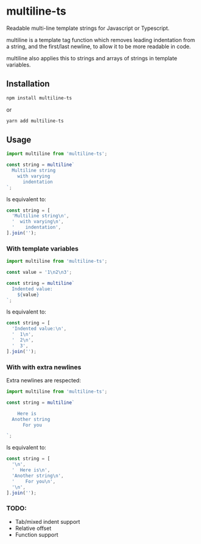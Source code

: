 # multiline-ts

Readable multi-line template strings for Javascript or Typescript.

multiline is a template tag function which removes leading indentation from a string, and the first/last newline, to allow it to be more readable in code.

multiline also applies this to strings and arrays of strings in template variables.

## Installation

```bash
npm install multiline-ts
```
or
```bash
yarn add multiline-ts
```

## Usage

```js
import multiline from 'multiline-ts';

const string = multiline`
  Multiline string
    with varying
      indentation
`;
```

Is equivalent to:

```js
const string = [
  'Multiline string\n',
  '  with varying\n',
  '    indentation',
].join('');
```

### With template variables

```js
import multiline from 'multiline-ts';

const value = '1\n2\n3';

const string = multiline`
  Indented value:
    ${value}
`;
```

Is equivalent to:

```js
const string = [
  'Indented value:\n',
  '  1\n',
  '  2\n',
  '  3',
].join('');
```

### With with extra newlines

Extra newlines are respected:

```js
import multiline from 'multiline-ts';

const string = multiline`

    Here is
  Another string
      For you

`;
```

Is equivalent to:

```js
const string = [
  '\n',
  '  Here is\n',
  'Another string\n',
  '    For you\n',
  '\n',
].join('');
```

### TODO:

- Tab/mixed indent support
- Relative offset
- Function support
